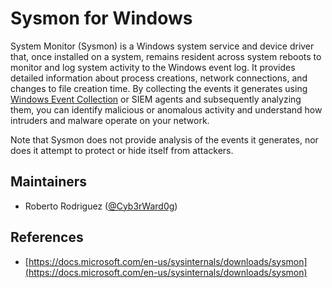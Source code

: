 # Sysmon for Windows

System Monitor (Sysmon) is a Windows system service and device driver that, once installed on a system, remains resident across system reboots to monitor and log system activity to the Windows event log. It provides detailed information about process creations, network connections, and changes to file creation time. By collecting the events it generates using [Windows Event Collection](https://msdn.microsoft.com/library/windows/desktop/bb427443(v=vs.85).aspx) or SIEM agents and subsequently analyzing them, you can identify malicious or anomalous activity and understand how intruders and malware operate on your network.

Note that Sysmon does not provide analysis of the events it generates, nor does it attempt to protect or hide itself from attackers.

## Maintainers

* Roberto Rodriguez ([@Cyb3rWard0g](https://twitter.com/Cyb3rWard0g))

## References
* [https://docs.microsoft.com/en-us/sysinternals/downloads/sysmon](https://docs.microsoft.com/en-us/sysinternals/downloads/sysmon)